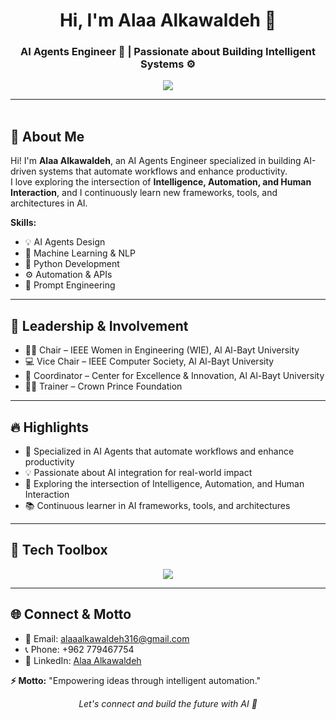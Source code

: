 <h1 align="center">Hi, I'm Alaa Alkawaldeh 👋</h1>
<h3 align="center">AI Agents Engineer 🤖 | Passionate about Building Intelligent Systems ⚙️</h3>

<p align="center">
  <a href="https://www.linkedin.com/in/alaaahmad003?utm_source=share&utm_campaign=share_via&utm_content=profile&utm_medium=android_app">
    <img src="https://img.shields.io/badge/Alaa%20Alkawaldeh-0077B5?style=for-the-badge&logo=linkedin&logoColor=white" />
  </a>
</p>

---

<img src="https://media.giphy.com/media/3o7abKhOpu0NwenH3O/giphy.gif" width="100%" height="3px" />

## 🚀 About Me

Hi! I'm **Alaa Alkawaldeh**, an AI Agents Engineer specialized in building AI-driven systems that automate workflows and enhance productivity.  
I love exploring the intersection of **Intelligence, Automation, and Human Interaction**, and I continuously learn new frameworks, tools, and architectures in AI.  

**Skills:**  
- 💡 AI Agents Design  
- 🧠 Machine Learning & NLP  
- 🐍 Python Development  
- ⚙️ Automation & APIs  
- 💬 Prompt Engineering  

---

## 🏅 Leadership & Involvement

- 👩‍💼 Chair – IEEE Women in Engineering (WIE), Al Al-Bayt University  
- 💻 Vice Chair – IEEE Computer Society, Al Al-Bayt University  
- 🚀 Coordinator – Center for Excellence & Innovation, Al Al-Bayt University  
- 👩‍🏫 Trainer – Crown Prince Foundation  

---

## 🔥 Highlights

- 🤖 Specialized in AI Agents that automate workflows and enhance productivity  
- 💡 Passionate about AI integration for real-world impact  
- 🧠 Exploring the intersection of Intelligence, Automation, and Human Interaction  
- 📚 Continuous learner in AI frameworks, tools, and architectures  

---

## 🧰 Tech Toolbox

<p align="center">
  <img src="https://skillicons.dev/icons?i=python,tensorflow,pytorch,fastapi,github,vscode,bash,git,linux" />
</p>

---

## 🌐 Connect & Motto

- 📧 Email: alaaalkawaldeh316@gmail.com  
- 📞 Phone: +962 779467754  
- 🔗 LinkedIn: [Alaa Alkawaldeh](https://www.linkedin.com/in/alaaahmad003?utm_source=share&utm_campaign=share_via&utm_content=profile&utm_medium=android_app)  

**⚡ Motto:** "Empowering ideas through intelligent automation."  

<p align="center">
  <i>Let's connect and build the future with AI 🤝</i>
</p>
